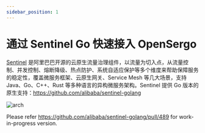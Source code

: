 ```yaml
---
sidebar_position: 1
---
```


# 通过 Sentinel Go 快速接入 OpenSergo

[Sentinel](https://sentinelguard.io/zh-cn/) 是阿里巴巴开源的云原生流量治理组件，以流量为切入点，从流量控制、并发控制、熔断降级、热点防护、系统自适应保护等多个维度来帮助保障服务的稳定性，覆盖微服务框架、云原生网关、Service Mesh 等几大场景，支持 Java、Go、C++、Rust 等多种语言的异构微服务架构。Sentinel 提供 Go 版本的原生支持：https://github.com/alibaba/sentinel-golang

![arch](https://user-images.githubusercontent.com/9434884/186125289-efb5e75a-0d6d-486c-a577-f986024ad911.png)

Please refer https://github.com/alibaba/sentinel-golang/pull/489 for work-in-progress version.